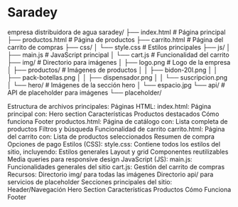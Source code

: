 # Saradey
empresa distribuidora de agua 
saradey/
├── index.html                  # Página principal
├── productos.html              # Página de productos
├── carrito.html                # Página del carrito de compras
├── css/
│   └── style.css              # Estilos principales
├── js/
│   ├── main.js                # JavaScript principal
│   └── cart.js                # Funcionalidad del carrito
├── img/                       # Directorio para imágenes
│   ├── logo.png              # Logo de la empresa
│   ├── productos/            # Imágenes de productos
│   │   ├── bidon-20l.png
│   │   ├── pack-botellas.png
│   │   ├── dispensador.png
│   │   └── suscripcion.png
│   └── hero/                 # Imágenes de la sección hero
│       └── espacio.jpg
└── api/                      # API de placeholder para imágenes
    └── placeholder/


Estructura de archivos principales:
Páginas HTML:
index.html: Página principal con:
Hero section
Características
Productos destacados
Cómo funciona
Footer
productos.html: Página de catálogo con:
Lista completa de productos
Filtros y búsqueda
Funcionalidad de carrito
carrito.html: Página del carrito con:
Lista de productos seleccionados
Resumen de compra
Opciones de pago
Estilos (CSS):
style.css: Contiene todos los estilos del sitio, incluyendo:
Estilos generales
Layout y grid
Componentes reutilizables
Media queries para responsive design
JavaScript (JS):
main.js: Funcionalidades generales del sitio
cart.js: Gestión del carrito de compras
Recursos:
Directorio img/ para todas las imágenes
Directorio api/ para servicios de placeholder
Secciones principales del sitio:
Header/Navegación
Hero Section
Características
Productos
Cómo Funciona
Footer

